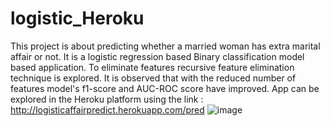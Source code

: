 # logistic_Heroku
This project is about predicting whether a married woman has extra marital affair or not. It is a logistic regression based Binary classification model based application. To eliminate features recursive feature elimination technique is explored. It is observed that with the reduced number of features model's f1-score and AUC-ROC score have improved. App can be explored in the Heroku platform using the link : http://logisticaffairpredict.herokuapp.com/pred
![image](https://user-images.githubusercontent.com/78776072/129458923-c0d06850-cd03-4028-8227-6abf56e9bc42.png)
